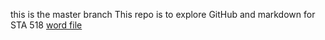 this is the master branch
This repo is to explore GitHub and markdown for STA 518
[word file](activity0101.docx)
